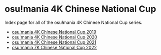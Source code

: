 # osu!mania 4K Chinese National Cup

Index page for all of the osu!mania 4K Chinese National Cup series.

- [osu!mania 4K Chinese National Cup 2019](2019)
- [osu!mania 4K Chinese National Cup 2020](2020)
- [osu!mania 4K Chinese National Cup 2021](2021)
- [osu!mania 7K Chinese National Cup 2022](7K2022)
